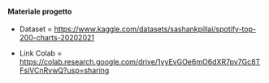 #### Materiale progetto

* Dataset = https://www.kaggle.com/datasets/sashankpillai/spotify-top-200-charts-20202021

* Link Colab = https://colab.research.google.com/drive/1yyEvGOe6mO6dXR7pv7Gc8TFsiVCnRvwQ?usp=sharing
